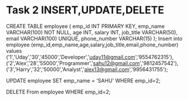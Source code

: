 # Task 2 INSERT,UPDATE,DELETE
CREATE TABLE employee (
    emp_id INT PRIMARY KEY,
    emp_name VARCHAR(100) NOT NULL,
    age INT,
    salary INT,
    job_title VARCHAR(50),
    email VARCHAR(100) UNIQUE,
    phone_number VARCHAR(15)
    );
Insert into employee (emp_id,emp_name,age,salary,job_title,email,phone_number) values
('1','Uday','30','45000','Developer','uday11@gmail.com','9554762315'),
('2','Alex','28','55000','Programmer','sahu12@gmail.com','9812457542'),
('3','Harry','32','50000','Analyst','alex13@gmail.com','9956431755');

UPDATE employee
SET emp_name = 'SAHU'
WHERE emp_id=2;

DELETE From employee
WHERE emp_id=2;

